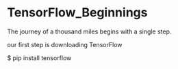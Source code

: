 # TensorFlow_Beginnings
The journey of a thousand miles begins with a single step.

our first step is downloading TensorFlow

$ pip install tensorflow

